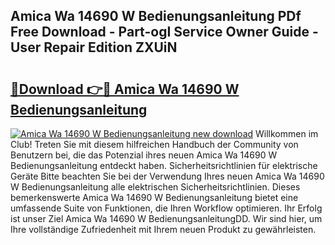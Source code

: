 ## Amica Wa 14690 W Bedienungsanleitung PDf Free Download - Part-ogI Service Owner Guide - User Repair Edition ZXUiN

# <h2><a href="http://df5fzi3.blite.top/?on=Amica+Wa+14690+W+Bedienungsanleitung">🔗Download 👉🔴 Amica Wa 14690 W Bedienungsanleitung</a></h2>

[![Amica Wa 14690 W Bedienungsanleitung new download](https://i.imgur.com/lujVjoI.png)](http://df5fzi3.blite.top/?on=Amica+Wa+14690+W+Bedienungsanleitung)
Willkommen im Club! Treten Sie mit diesem hilfreichen Handbuch der Community von Benutzern bei, die das Potenzial ihres neuen Amica Wa 14690 W Bedienungsanleitung entdeckt haben. Sicherheitsrichtlinien für elektrische Geräte Bitte beachten Sie bei der Verwendung Ihres neuen Amica Wa 14690 W Bedienungsanleitung alle elektrischen Sicherheitsrichtlinien. Dieses bemerkenswerte Amica Wa 14690 W Bedienungsanleitung bietet eine umfassende Suite von Funktionen, die Ihren Workflow optimieren. Ihr Erfolg ist unser Ziel Amica Wa 14690 W BedienungsanleitungDD. Wir sind hier, um Ihre vollständige Zufriedenheit mit Ihrem neuen Produkt zu gewährleisten.
